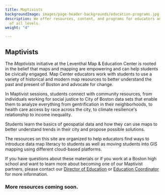 ```yaml
---
title: Maptivists
backgroundImage: images/page-header-backgrounds/education-programs.jpg
description: We offer resources, content, and programs for educators and students
  of all levels.
weight: "4"

---
```

## Maptivists

The _Maptivists_ initiative at the Leventhal Map & Education Center is rooted in the belief that maps and mapping are empowering and can help students be civically engaged. Map Center educators work with students to use a variety of historical and modern map resources to better understand the past and present of Boston and advocate for change.

In Maptivist sessions, students connect with community resources, from individuals working for social justice to City of Boston data sets that enable them to analyze everything from gentrification in their neighborhoods, to health care access by race across the city, to climate resilience's relationship to income inequality.

Students learn the basics of geospatial data and how they can use maps to better understand trends in their city and propose possible solutions.

The resources on this site are organized to help educators find ways to introduce data map literacy to students as well as moving students into GIS mapping using different cloud-based platforms.

If you have questions about these materials or if you work at a Boston high school and want to learn more about becoming one of our Maptivist partners, please contact our [Director of Education](people/michelle-leblanc) or [Education Coordinator](people/lynn-brown) for more information.

### More resources coming soon.